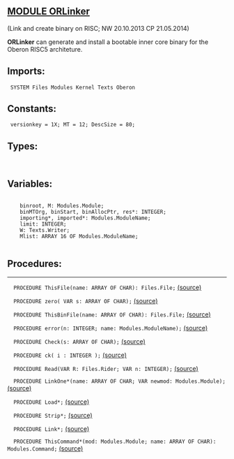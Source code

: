 
## [MODULE ORLinker](https://github.com/io-core/Build/blob/main/ORLinker.Mod)
    
(Link and create binary on RISC; NW 20.10.2013 CP 21.05.2014)
    
**ORLinker** can generate and install a bootable inner core binary for the Oberon RISC5 architeture.
  

  ## Imports:
` SYSTEM Files Modules Kernel Texts Oberon`

## Constants:
```
 versionkey = 1X; MT = 12; DescSize = 80;

```
## Types:
```


```
## Variables:
```
 
    binroot, M: Modules.Module;
    binMTOrg, binStart, binAllocPtr, res*: INTEGER;
    importing*, imported*: Modules.ModuleName;
    limit: INTEGER;
    W: Texts.Writer;
    Mlist: ARRAY 16 OF Modules.ModuleName;
 

```
## Procedures:
---

`  PROCEDURE ThisFile(name: ARRAY OF CHAR): Files.File;` [(source)](https://github.com/io-orig/System/blob/main/ORLinker.Mod#L28)


`  PROCEDURE zero( VAR s: ARRAY OF CHAR);` [(source)](https://github.com/io-orig/System/blob/main/ORLinker.Mod#L37)


`  PROCEDURE ThisBinFile(name: ARRAY OF CHAR): Files.File;` [(source)](https://github.com/io-orig/System/blob/main/ORLinker.Mod#L44)


`  PROCEDURE error(n: INTEGER; name: Modules.ModuleName);` [(source)](https://github.com/io-orig/System/blob/main/ORLinker.Mod#L54)


`  PROCEDURE Check(s: ARRAY OF CHAR);` [(source)](https://github.com/io-orig/System/blob/main/ORLinker.Mod#L58)


`  PROCEDURE ck( i : INTEGER );` [(source)](https://github.com/io-orig/System/blob/main/ORLinker.Mod#L69)


`  PROCEDURE Read(VAR R: Files.Rider; VAR n: INTEGER);` [(source)](https://github.com/io-orig/System/blob/main/ORLinker.Mod#L84)


`  PROCEDURE LinkOne*(name: ARRAY OF CHAR; VAR newmod: Modules.Module);` [(source)](https://github.com/io-orig/System/blob/main/ORLinker.Mod#L90)


`  PROCEDURE Load*;` [(source)](https://github.com/io-orig/System/blob/main/ORLinker.Mod#L247)


`  PROCEDURE Strip*;` [(source)](https://github.com/io-orig/System/blob/main/ORLinker.Mod#L251)


`  PROCEDURE Link*;` [(source)](https://github.com/io-orig/System/blob/main/ORLinker.Mod#L303)


`  PROCEDURE ThisCommand*(mod: Modules.Module; name: ARRAY OF CHAR): Modules.Command;` [(source)](https://github.com/io-orig/System/blob/main/ORLinker.Mod#L368)

